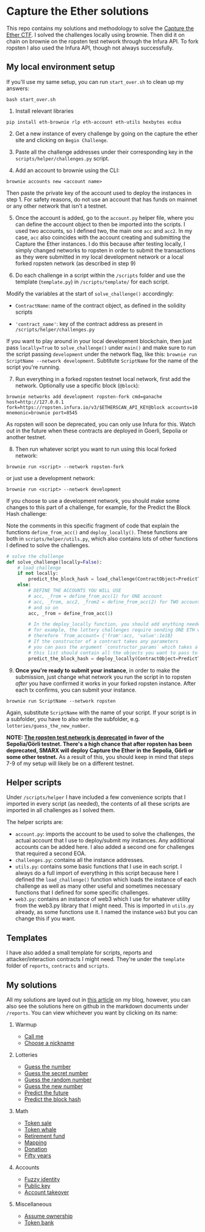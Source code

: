 # Capture the Ether solutions

This repo contains my solutions and methodology to solve the [Capture the Ether CTF](https://capturetheether.com/). I solved the challenges locally using brownie. Then did it on chain on brownie on the ropsten test network through the Infura API. To fork ropsten I also used the Infura API, though not always successfully.

## My local environment setup

If you'll use my same setup, you can run `start_over.sh` to clean up my answers:

```shell
bash start_over.sh
```

1. Install relevant libraries

```
pip install eth-brownie rlp eth-account eth-utils hexbytes ecdsa
```

2. Get a new instance of every challenge by going on the capture the ether site and clicking on `Begin Challenge`.

3. Paste all the challenge addresses under their corresponding key in the `scripts/helper/challenges.py` script.

4. Add an account to brownie using the CLI: 

```
brownie accounts new <account name>
```

Then paste the private key of the account used to deploy the instances in step 1. For safety reasons, do not use an account that has funds on mainnet or any other network that isn't a testnet.

5. Once the account is added, go to the `account.py` helper file, where you can define the account object to then be imported into the scripts. I used two accounts, so I defined two, the main one `acc` and `acc2`. In my case, `acc` also coincides with the account creating and submitting the Capture the Ether instances. I do this because after testing locally, I simply changed networks to ropsten in order to submit the transactions as they were submitted in my local development network or a local forked ropsten network (as described in step 9)

6. Do each challenge in a script within the `/scripts` folder and use the template (`template.py`) in `/scripts/template/` for each script.

Modify the variables at the start of `solve_challenge()` accordingly:

* `ContractName`: name of the contract object, as defined in the solidity scripts

* `'contract_name'`: key of the contract address as present in `/scripts/helper/challenges.py`

If you want to play around in your local development blockchain, then just pass `locally=True` to `solve_challenge()` under `main()` and make sure to run the script passing `development` under the network flag, like this:  `brownie run ScriptName --network development`. Subtitute `ScriptName` for the name of the script you're running. 

7. Run everything in a forked ropsten testnet local network, first add the network. Optionally use a specific block (`@block`):

```
brownie networks add development ropsten-fork cmd=ganache host=http://127.0.0.1 fork=https://ropsten.infura.io/v3/$ETHERSCAN_API_KEY@block accounts=10 mnemonic=brownie port=8545
```

As ropsten will soon be deprecated, you can only use Infura for this. Watch out in the future when these contracts are deployed in Goerli, Sepolia or another testnet.

8. Then run whatever script you want to run using this local forked network:

```
brownie run <script> --network ropsten-fork
```

or just use a development network:

```
brownie run <script> --network development
```

If you choose to use a development network, you should make some changes to this part of a challenge, for example, for the Predict the Block Hash challenge:

Note the comments in this specific fragment of code that explain the functions `define_from_acc()` and `deploy_locally()`. These functions are both in `scripts/helper/utils.py`, which also contains lots of other functions I defined to solve the challenges.

```python
# solve the challenge
def solve_challenge(locally=False):
    # load challenge
    if not locally:
        predict_the_block_hash = load_challenge(ContractObject=PredictTheBlockHashChallenge, instance_key='predict_the_block_hash')
    else:
        # DEFINE THE ACCOUNTS YOU WILL USE
        # acc, _from = define_from_acc(1) for ONE account
        # acc, _from, acc2, _from2 = define_from_acc(2) for TWO accounts
        # and so on
        acc, _from = define_from_acc(1) 

        # In the deploy_locally function, you should add anything needed to deploy the contract
        # for example, the lottery challenges require sending ONE ETH when you run the constructor, so `from_account` should be a dictionary containing the deployer address and the amount of wei to send
        # therefore `from_account= {'from':acc, 'value':1e18}
        # If the constructor of a contract takes any parameters
        # you can pass the argument `constructor_params` which takes a list
        # this list should contain all the objects you want to pass to the constructor in order
        predict_the_block_hash = deploy_locally(ContractObject=PredictTheBlockHashChallenge, from_account=_from | {'value':1e18})
```

9. **Once you're ready to submit your instance**, in order to make the submission, just change what network you run the script in to ropsten _after_ you have confirmed it works in your forked ropsten instance. After each tx confirms, you can submit your instance.

```
brownie run ScriptName --network ropsten
```

Again, substitute `ScriptName` with the name of your script. If your script is in a subfolder, you have to also write the subfolder, e.g. `lotteries/guess_the_new_number`.

**NOTE: [The ropsten test network is deprecated](https://ethereum.org/en/developers/docs/networks/#ropsten) in favor of the Sepolia/Görli testnet. There's a high chance that after ropsten has been deprecated, SMARX will deploy Capture the Ether in the Sepolia, Görli or some other testnet.** As a result of this, you should keep in mind that steps 7-9 of my setup will likely be on a different testnet.

## Helper scripts

Under `/scripts/helper` I have included a few convenience scripts that I imported in every script (as needed), the contents of all these scripts are imported in all challenges as I solved them. 

The helper scripts are:

- `account.py`: imports the account to be used to solve the challenges, the actual account that I use to deploy/submit my instances. Any additional accounts can be added here. I also added a second one for challenges that required a second EOA.
- `challenges.py`: contains all the instance addresses.
- `utils.py`: contains some basic functions that I use in each script. I always do a full import of everything in this script because here I defined the `load_challenge()` function which loads the instance of each challenge as well as many other useful and sometimes necessary functions that I defined for some specific challenges.
- `web3.py`: contains an instance of web3 which I use for whatever utility from the web3.py library that I might need. This is imported in `utils.py` already, as some functions use it. I named the instance `web3` but you can change this if you want.

## Templates

I have also added a small template for scripts, reports and attacker/interaction contracts I might need. They're under the `template` folder of `reports`, `contracts` and `scripts`.

## My solutions

All my solutions are layed out in [this article](https://dac.ac/blog/capture_the_ether_solutions/) on my blog, however, you can also see the solutions here on github in the markdown documents under `/reports`. You can view whichever you want by clicking on its name:

1. Warmup
   + [Call me](https://github.com/dreth/CaptureTheEther/blob/main/reports/warmup/CallMe.md)
   + [Choose a nickname](https://github.com/dreth/CaptureTheEther/blob/main/reports/warmup/ChooseANickname.md)
  
2. Lotteries
   + [Guess the number](https://github.com/dreth/CaptureTheEther/blob/main/reports/lotteries/GuessTheNumber.md)
   + [Guess the secret number](https://github.com/dreth/CaptureTheEther/blob/main/reports/lotteries/GuessTheSecretNumber.md)
   + [Guess the random number](https://github.com/dreth/CaptureTheEther/blob/main/reports/lotteries/GuessTheRandomNumber.md)
   + [Guess the new number](https://github.com/dreth/CaptureTheEther/blob/main/reports/lotteries/GuessTheNewNumber.md)
   + [Predict the future](https://github.com/dreth/CaptureTheEther/blob/main/reports/lotteries/PredictTheFuture.md)
   + [Predict the block hash](https://github.com/dreth/CaptureTheEther/blob/main/reports/lotteries/PredictTheBlockHash.md)

3. Math
   + [Token sale](https://github.com/dreth/CaptureTheEther/blob/main/reports/math/TokenSale.md)
   + [Token whale](https://github.com/dreth/CaptureTheEther/blob/main/reports/math/TokenWhale.md)
   + [Retirement fund](https://github.com/dreth/CaptureTheEther/blob/main/reports/math/RetirementFund.md)
   + [Mapping](https://github.com/dreth/CaptureTheEther/blob/main/reports/math/Mapping.md)
   + [Donation](https://github.com/dreth/CaptureTheEther/blob/main/reports/math/Donation.md)
   + [Fifty years](https://github.com/dreth/CaptureTheEther/blob/main/reports/math/FiftyYears.md)

4. Accounts
   + [Fuzzy identity](https://github.com/dreth/CaptureTheEther/blob/main/reports/accounts/FuzzyIdentity.md)
   + [Public key](https://github.com/dreth/CaptureTheEther/blob/main/reports/accounts/PublicKey.md)
   + [Account takeover](https://github.com/dreth/CaptureTheEther/blob/main/reports/accounts/AccountTakeover.md)

5. Miscellaneous
   + [Assume ownership](https://github.com/dreth/CaptureTheEther/blob/main/reports/miscellaneous/AssumeOwnership.md)
   + [Token bank](https://github.com/dreth/CaptureTheEther/blob/main/reports/miscellaneous/TokenBank.md)



